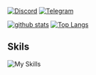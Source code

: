 [![Discord](https://img.shields.io/badge/Discord-5865F2?style=for-the-badge&logo=discord&logoColor=white)](https://discordapp.com/users/725656622197768202/)
[![Telegram](https://img.shields.io/badge/Telegram-2CA5E0?style=for-the-badge&logo=telegram&logoColor=white)](https://t.me/Vega781)

[![github stats](https://github-readme-stats.vercel.app/api?bg_color=0000&text_color=888&hide_border=true&username=cupoftea0315&hide=contribs,issues&show_icons=true&count_private=true&rank_icon=github)](https://github.com/cupoftea0315)
[![Top Langs](https://github-readme-stats.vercel.app/api/top-langs/?bg_color=0000&text_color=888&hide_border=true&username=cupoftea0315&layout=compact&hide_progress=true)](https://github.com/cupoftea0315)

## Skils
![My Skills](https://skillicons.dev/icons?i=ts,js,python,html,css,tailwind,react,nodejs,git,github,vscode)
